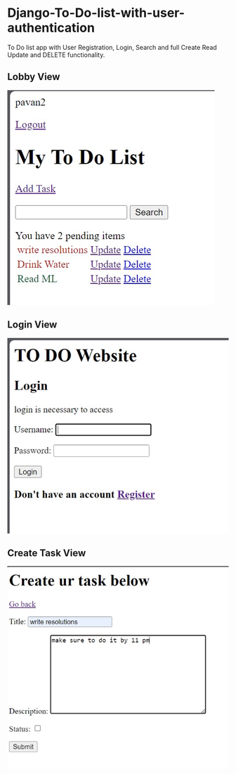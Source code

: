 # Django-To-Do-list-with-user-authentication
To Do list app with User Registration, Login, Search and full Create Read Update and DELETE functionality.

## Lobby View
![DEMO](https://raw.githubusercontent.com/pavanyallabandi/ToDo-Site---Django/master/lobby%20page.jpg)

## Login View
![Login](https://github.com/pavanyallabandi/ToDo-Site---Django/blob/master/loginpage.jpg?raw=true)

## Create Task View
![Create](https://github.com/pavanyallabandi/ToDo-Site---Django/blob/master/create%20page.jpg?raw=true)
